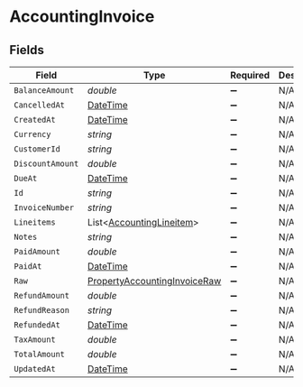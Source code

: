 # AccountingInvoice


## Fields

| Field                                                                                   | Type                                                                                    | Required                                                                                | Description                                                                             |
| --------------------------------------------------------------------------------------- | --------------------------------------------------------------------------------------- | --------------------------------------------------------------------------------------- | --------------------------------------------------------------------------------------- |
| `BalanceAmount`                                                                         | *double*                                                                                | :heavy_minus_sign:                                                                      | N/A                                                                                     |
| `CancelledAt`                                                                           | [DateTime](https://learn.microsoft.com/en-us/dotnet/api/system.datetime?view=net-5.0)   | :heavy_minus_sign:                                                                      | N/A                                                                                     |
| `CreatedAt`                                                                             | [DateTime](https://learn.microsoft.com/en-us/dotnet/api/system.datetime?view=net-5.0)   | :heavy_minus_sign:                                                                      | N/A                                                                                     |
| `Currency`                                                                              | *string*                                                                                | :heavy_minus_sign:                                                                      | N/A                                                                                     |
| `CustomerId`                                                                            | *string*                                                                                | :heavy_minus_sign:                                                                      | N/A                                                                                     |
| `DiscountAmount`                                                                        | *double*                                                                                | :heavy_minus_sign:                                                                      | N/A                                                                                     |
| `DueAt`                                                                                 | [DateTime](https://learn.microsoft.com/en-us/dotnet/api/system.datetime?view=net-5.0)   | :heavy_minus_sign:                                                                      | N/A                                                                                     |
| `Id`                                                                                    | *string*                                                                                | :heavy_minus_sign:                                                                      | N/A                                                                                     |
| `InvoiceNumber`                                                                         | *string*                                                                                | :heavy_minus_sign:                                                                      | N/A                                                                                     |
| `Lineitems`                                                                             | List<[AccountingLineitem](../../Models/Components/AccountingLineitem.md)>               | :heavy_minus_sign:                                                                      | N/A                                                                                     |
| `Notes`                                                                                 | *string*                                                                                | :heavy_minus_sign:                                                                      | N/A                                                                                     |
| `PaidAmount`                                                                            | *double*                                                                                | :heavy_minus_sign:                                                                      | N/A                                                                                     |
| `PaidAt`                                                                                | [DateTime](https://learn.microsoft.com/en-us/dotnet/api/system.datetime?view=net-5.0)   | :heavy_minus_sign:                                                                      | N/A                                                                                     |
| `Raw`                                                                                   | [PropertyAccountingInvoiceRaw](../../Models/Components/PropertyAccountingInvoiceRaw.md) | :heavy_minus_sign:                                                                      | N/A                                                                                     |
| `RefundAmount`                                                                          | *double*                                                                                | :heavy_minus_sign:                                                                      | N/A                                                                                     |
| `RefundReason`                                                                          | *string*                                                                                | :heavy_minus_sign:                                                                      | N/A                                                                                     |
| `RefundedAt`                                                                            | [DateTime](https://learn.microsoft.com/en-us/dotnet/api/system.datetime?view=net-5.0)   | :heavy_minus_sign:                                                                      | N/A                                                                                     |
| `TaxAmount`                                                                             | *double*                                                                                | :heavy_minus_sign:                                                                      | N/A                                                                                     |
| `TotalAmount`                                                                           | *double*                                                                                | :heavy_minus_sign:                                                                      | N/A                                                                                     |
| `UpdatedAt`                                                                             | [DateTime](https://learn.microsoft.com/en-us/dotnet/api/system.datetime?view=net-5.0)   | :heavy_minus_sign:                                                                      | N/A                                                                                     |